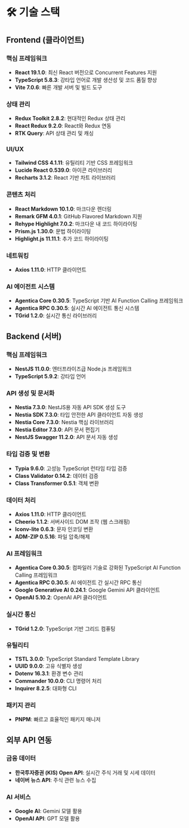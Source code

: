 # 🛠️ 기술 스택

## Frontend (클라이언트)

### 핵심 프레임워크
- **React 19.1.0**: 최신 React 버전으로 Concurrent Features 지원
- **TypeScript 5.8.3**: 강타입 언어로 개발 생산성 및 코드 품질 향상
- **Vite 7.0.6**: 빠른 개발 서버 및 빌드 도구

### 상태 관리
- **Redux Toolkit 2.8.2**: 현대적인 Redux 상태 관리
- **React Redux 9.2.0**: React와 Redux 연동
- **RTK Query**: API 상태 관리 및 캐싱

### UI/UX
- **Tailwind CSS 4.1.11**: 유틸리티 기반 CSS 프레임워크
- **Lucide React 0.539.0**: 아이콘 라이브러리
- **Recharts 3.1.2**: React 기반 차트 라이브러리

### 콘텐츠 처리
- **React Markdown 10.1.0**: 마크다운 렌더링
- **Remark GFM 4.0.1**: GitHub Flavored Markdown 지원
- **Rehype Highlight 7.0.2**: 마크다운 내 코드 하이라이팅
- **Prism.js 1.30.0**: 문법 하이라이팅
- **Highlight.js 11.11.1**: 추가 코드 하이라이팅

### 네트워킹
- **Axios 1.11.0**: HTTP 클라이언트

### AI 에이전트 시스템
- **Agentica Core 0.30.5**: TypeScript 기반 AI Function Calling 프레임워크
- **Agentica RPC 0.30.5**: 실시간 AI 에이전트 통신 시스템
- **TGrid 1.2.0**: 실시간 통신 라이브러리

## Backend (서버)

### 핵심 프레임워크
- **NestJS 11.0.0**: 엔터프라이즈급 Node.js 프레임워크
- **TypeScript 5.9.2**: 강타입 언어

### API 생성 및 문서화
- **Nestia 7.3.0**: NestJS용 자동 API SDK 생성 도구
- **Nestia SDK 7.3.0**: 타입 안전한 API 클라이언트 자동 생성
- **Nestia Core 7.3.0**: Nestia 핵심 라이브러리
- **Nestia Editor 7.3.0**: API 문서 편집기
- **NestJS Swagger 11.2.0**: API 문서 자동 생성

### 타입 검증 및 변환
- **Typia 9.6.0**: 고성능 TypeScript 런타임 타입 검증
- **Class Validator 0.14.2**: 데이터 검증
- **Class Transformer 0.5.1**: 객체 변환

### 데이터 처리
- **Axios 1.11.0**: HTTP 클라이언트
- **Cheerio 1.1.2**: 서버사이드 DOM 조작 (웹 스크래핑)
- **Iconv-lite 0.6.3**: 문자 인코딩 변환
- **ADM-ZIP 0.5.16**: 파일 압축/해제

### AI 프레임워크
- **Agentica Core 0.30.5**: 컴파일러 기술로 강화된 TypeScript AI Function Calling 프레임워크
- **Agentica RPC 0.30.5**: AI 에이전트 간 실시간 RPC 통신
- **Google Generative AI 0.24.1**: Google Gemini API 클라이언트
- **OpenAI 5.10.2**: OpenAI API 클라이언트

### 실시간 통신
- **TGrid 1.2.0**: TypeScript 기반 그리드 컴퓨팅

### 유틸리티
- **TSTL 3.0.0**: TypeScript Standard Template Library
- **UUID 9.0.0**: 고유 식별자 생성
- **Dotenv 16.3.1**: 환경 변수 관리
- **Commander 10.0.0**: CLI 명령어 처리
- **Inquirer 8.2.5**: 대화형 CLI

### 패키지 관리
- **PNPM**: 빠르고 효율적인 패키지 매니저

## 외부 API 연동

### 금융 데이터
- **한국투자증권 (KIS) Open API**: 실시간 주식 거래 및 시세 데이터
- **네이버 뉴스 API**: 주식 관련 뉴스 수집

### AI 서비스
- **Google AI**: Gemini 모델 활용
- **OpenAI API**: GPT 모델 활용

